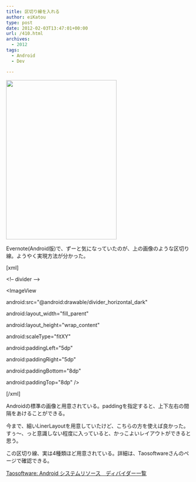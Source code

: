```yaml
---
title: 区切り線を入れる
author: eiKatou
type: post
date: 2012-02-03T13:47:01+00:00
url: /410.html
archives:
  - 2012
tags:
  - Android
  - Dev

---
```

[<img src="/uploads/2012/02/20120203a.jpg" alt="" title="20120203a" width="300" height="431" class="alignnone size-full wp-image-412" srcset="/uploads/2012/02/20120203a.jpg 300w, /blog/uploads/2012/02/20120203a-208x300.jpg 208w" sizes="(max-width: 300px) 100vw, 300px" />][1]

Evernote(Android版)で、ずーと気になっていたのが、上の画像のような区切り線。ようやく実現方法が分かった。

[xml]
  
<!&#8211; divider &#8211;>
  
<ImageView
      
android:src="@android:drawable/divider\_horizontal\_dark"
      
android:layout\_width="fill\_parent"
      
android:layout\_height="wrap\_content"
      
android:scaleType="fitXY"
      
android:paddingLeft="5dp"
      
android:paddingRight="5dp"
      
android:paddingBottom="8dp"
      
android:paddingTop="8dp" />
  
[/xml]

Androidの標準の画像と用意されている。paddingを指定すると、上下左右の間隔をあけることができる。
  
今まで、細いLinerLayoutを用意していたけど、こちらの方を使えば良かった。すぅ〜、っと意識しない程度に入っていると、かっこよいレイアウトができると思う。

この区切り線、実は4種類ほど用意されている。詳細は、Taosoftwareさんのページで確認できる。
  
[Taosoftware: Android システムリソース　ディバイダー一覧][2]

 [1]: /blog/uploads/2012/02/20120203a.jpg
 [2]: http://www.taosoftware.co.jp/blog/2009/03/android_22.html

